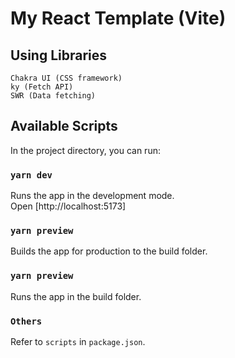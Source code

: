 # My React Template (Vite)

## Using Libraries

```
Chakra UI (CSS framework)
ky (Fetch API)
SWR (Data fetching)
```

## Available Scripts

In the project directory, you can run:

### `yarn dev`

Runs the app in the development mode.\
Open [http://localhost:5173]

### `yarn preview`

Builds the app for production to the build folder.

### `yarn preview`

Runs the app in the build folder.

### `Others`

Refer to `scripts` in `package.json`.
